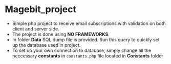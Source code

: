 # Magebit_project
- Simple php project to receive email subscriptions with validation on both client and server side.  
- The project is done using **NO FRAMEWORKS**.
- In folder **Data** SQL dump file is provided. Run this query to quickly set up the database used in project.
- To set up your own connection to database, simply change all the neccessary **constants** in `constants.php` file located in **Constants** folder
